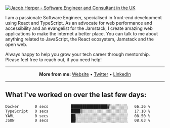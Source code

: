 [![Jacob Herper - Software Engineer and Consultant in the UK](https://res.cloudinary.com/jacobherper/image/upload/v1641506277/gh-image.png)](https://jacobherper.com/)

I am a passionate Software Engineer, specialised in front-end development using React and TypeScript. As an advocate for web performance and accessibility and an evangelist for the Jamstack, I create amazing web applications to make the internet a better place. You can talk to me about anything related to JavaScript, the React ecosystem, Jamstack and the open web.

Always happy to help you grow your tech career through mentorship. Please feel free to reach out, if you need help!

---

<p align="center">
  <strong>More from me:</strong> 
  <a href="https://jacobherper.com/">Website</a> •
  <a href="https://twitter.com/intent/follow?screen_name=jakeherp&tw_p=followbutton">Twitter</a> •
  <a href="https://www.linkedin.com/in/jacobherper/">LinkedIn</a>
</p>

---

## What I've worked on over the last few days:

<!--START_SECTION:waka-->

```txt
Docker       0 secs          ████████████████▓░░░░░░░░   66.36 %
TypeScript   0 secs          ████▒░░░░░░░░░░░░░░░░░░░░   17.10 %
YAML         0 secs          ██░░░░░░░░░░░░░░░░░░░░░░░   08.50 %
JSON         0 secs          ██░░░░░░░░░░░░░░░░░░░░░░░   08.03 %
```

<!--END_SECTION:waka-->
